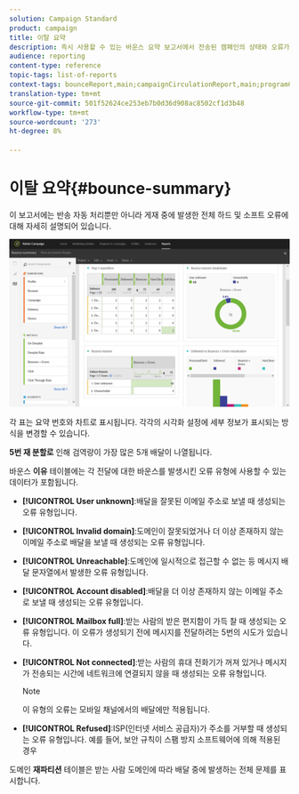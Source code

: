 ```yaml
---
solution: Campaign Standard
product: campaign
title: 이탈 요약
description: 즉시 사용할 수 있는 바운스 요약 보고서에서 전송된 캠페인의 상태와 오류가 발생했을 수 있는 경우에 대해 알아보십시오.
audience: reporting
content-type: reference
topic-tags: list-of-reports
context-tags: bounceReport,main;campaignCirculationReport,main;programCirculationReport,main
translation-type: tm+mt
source-git-commit: 501f52624ce253eb7b0d36d908ac8502cf1d3b48
workflow-type: tm+mt
source-wordcount: '273'
ht-degree: 8%

---
```



# 이탈 요약{#bounce-summary}

이 보고서에는 반송 자동 처리뿐만 아니라 게재 중에 발생한 전체 하드 및 소프트 오류에 대해 자세히 설명되어 있습니다.

![](assets/campaign_reports_bounces.png)

각 표는 요약 번호와 차트로 표시됩니다. 각각의 시각화 설정에 세부 정보가 표시되는 방식을 변경할 수 있습니다.

**5번 재 분할로** 인해 검역량이 가장 많은 5개 배달이 나열됩니다.

바운스 **이유** 테이블에는 각 전달에 대한 바운스를 발생시킨 오류 유형에 사용할 수 있는 데이터가 포함됩니다.

* **[!UICONTROL User unknown]**:배달을 잘못된 이메일 주소로 보낼 때 생성되는 오류 유형입니다.
* **[!UICONTROL Invalid domain]**:도메인이 잘못되었거나 더 이상 존재하지 않는 이메일 주소로 배달을 보낼 때 생성되는 오류 유형입니다.
* **[!UICONTROL Unreachable]**:도메인에 일시적으로 접근할 수 없는 등 메시지 배달 문자열에서 발생한 오류 유형입니다.
* **[!UICONTROL Account disabled]**:배달을 더 이상 존재하지 않는 이메일 주소로 보낼 때 생성되는 오류 유형입니다.
* **[!UICONTROL Mailbox full]**:받는 사람의 받은 편지함이 가득 찰 때 생성되는 오류 유형입니다. 이 오류가 생성되기 전에 메시지를 전달하려는 5번의 시도가 있습니다.
* **[!UICONTROL Not connected]**:받는 사람의 휴대 전화기가 꺼져 있거나 메시지가 전송되는 시간에 네트워크에 연결되지 않을 때 생성되는 오류 유형입니다.

   >[!NOTE]
   >
   >이 유형의 오류는 모바일 채널에서의 배달에만 적용됩니다.

* **[!UICONTROL Refused]**:ISP(인터넷 서비스 공급자)가 주소를 거부할 때 생성되는 오류 유형입니다. 예를 들어, 보안 규칙이 스팸 방지 소프트웨어에 의해 적용된 경우

도메인 **재파티션** 테이블은 받는 사람 도메인에 따라 배달 중에 발생하는 전체 문제를 표시합니다.
